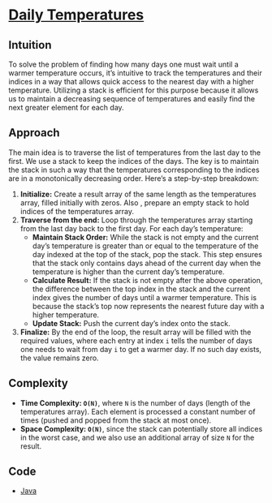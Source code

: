 # [Daily Temperatures](https://leetcode.com/problems/daily-temperatures/description/)

## Intuition

To solve the problem of finding how many days one must wait until a warmer temperature occurs, it’s intuitive to track
the temperatures and their indices in a way that allows quick access to the nearest day with a higher temperature.
Utilizing a stack is efficient for this purpose because it allows us to maintain a decreasing sequence of temperatures
and easily find the next greater element for each day.

## Approach

The main idea is to traverse the list of temperatures from the last day to the first. We use a stack to keep the indices
of the days. The key is to maintain the stack in such a way that the temperatures corresponding to the indices are in a
monotonically decreasing order. Here’s a step-by-step breakdown:

1. **Initialize:** Create a result array of the same length as the temperatures array, filled initially with zeros. Also
   , prepare an empty stack to hold indices of the temperatures array.
2. **Traverse from the end:** Loop through the temperatures array starting from the last day back to the first day. For
   each day’s temperature:
    - **Maintain Stack Order:** While the stack is not empty and the current day’s temperature is greater than or equal
      to the temperature of the day indexed at the top of the stack, pop the stack. This step ensures that the stack
      only
      contains days ahead of the current day when the temperature is higher than the current day’s temperature.
    - **Calculate Result:** If the stack is not empty after the above operation, the difference between the top index in
      the stack and the current index gives the number of days until a warmer temperature. This is because the stack’s
      top
      now represents the nearest future day with a higher temperature.
    - **Update Stack:** Push the current day’s index onto the stack.
3. **Finalize:** By the end of the loop, the result array will be filled with the required values, where each entry at
   index `i` tells the number of days one needs to wait from day `i` to get a warmer day. If no such day exists, the
   value
   remains zero.

## Complexity

- **Time Complexity: `O(N)`**, where `N` is the number of days (length of the temperatures array). Each element is
  processed a constant number of times (pushed and popped from the stack at most once).
- **Space Complexity: `O(N)`**, since the stack can potentially store all indices in the worst case, and we also use an
  additional array of size `N` for the result.

## Code

- [Java](../src/main/java/io/dksifoua/leetcode/dailytemperatures/Solution.java)